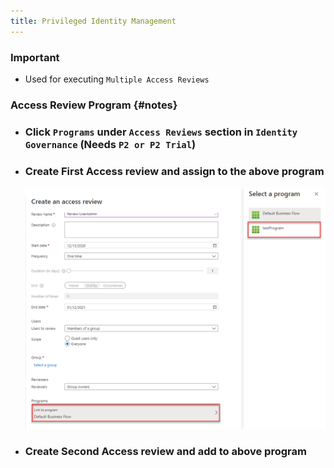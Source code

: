 ```yaml
---
title: Privileged Identity Management
---
```


### Important
- Used for executing `Multiple Access Reviews`

### Access Review Program {#notes}
- ### Click `Programs` under `Access Reviews` section in `Identity Governance` (Needs `P2 or P2 Trial`)
- ### Create First Access review and assign to the above program
  ![Center_200](/assets/images/AccessProgram_01.png)
- ### Create Second Access review and add to above program
